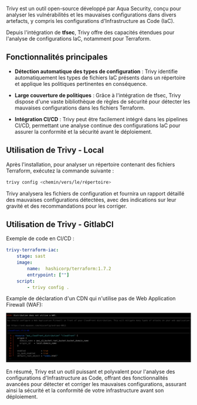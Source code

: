 Trivy est un outil open-source développé par Aqua Security, conçu pour analyser les vulnérabilités et les mauvaises configurations dans divers artefacts, y compris les configurations d'Infrastructure as Code (IaC).  

Depuis l'intégration de **tfsec**, Trivy offre des capacités étendues pour l'analyse de configurations IaC, notamment pour Terraform.

## Fonctionnalités principales

- **Détection automatique des types de configuration** : Trivy identifie automatiquement les types de fichiers IaC présents dans un répertoire et applique les politiques pertinentes en conséquence. 

- **Large couverture de politiques** : Grâce à l'intégration de tfsec, Trivy dispose d'une vaste bibliothèque de règles de sécurité pour détecter les mauvaises configurations dans les fichiers Terraform. 

- **Intégration CI/CD** : Trivy peut être facilement intégré dans les pipelines CI/CD, permettant une analyse continue des configurations IaC pour assurer la conformité et la sécurité avant le déploiement.


## Utilisation de Trivy - Local

Après l'installation, pour analyser un répertoire contenant des fichiers Terraform, exécutez la commande suivante :

```bash
trivy config <chemin/vers/le/répertoire>
```

Trivy analysera les fichiers de configuration et fournira un rapport détaillé des mauvaises configurations détectées, avec des indications sur leur gravité et des recommandations pour les corriger.

## Utilisation de Trivy - GitlabCI

Exemple de code en CI/CD :

```yaml linenums="1"
trivy-terraform-iac:
    stage: sast
    image: 
        name:  hashicorp/terraform:1.7.2
        entrypoint: [""]
    script:
        - trivy config .
```

Example de déclaration d'un CDN qui n'utilise pas de Web Application Firewall (WAF):

![trivy-iac-terraform-analysis](./img/trivy-iac-terraform-analysis.png)


En résumé, Trivy est un outil puissant et polyvalent pour l'analyse des configurations d'Infrastructure as Code, offrant des fonctionnalités avancées pour détecter et corriger les mauvaises configurations, assurant ainsi la sécurité et la conformité de votre infrastructure avant son déploiement. 

